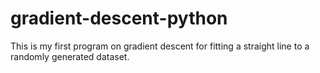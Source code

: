 # gradient-descent-python
This is my first program on gradient descent for fitting a straight line to a randomly generated dataset.
